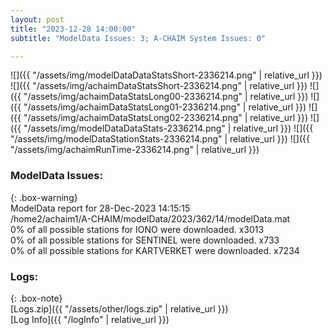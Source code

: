 ```yaml
---
layout: post
title: "2023-12-28 14:00:00"
subtitle: "ModelData Issues: 3; A-CHAIM System Issues: 0"

---
```


![]({{ "/assets/img/modelDataDataStatsShort-2336214.png" | relative_url }})
![]({{ "/assets/img/achaimDataStatsShort-2336214.png" | relative_url }})
![]({{ "/assets/img/achaimDataStatsLong00-2336214.png" | relative_url }})
![]({{ "/assets/img/achaimDataStatsLong01-2336214.png" | relative_url }})
![]({{ "/assets/img/achaimDataStatsLong02-2336214.png" | relative_url }})
![]({{ "/assets/img/modelDataDataStats-2336214.png" | relative_url }})
![]({{ "/assets/img/modelDataStationStats-2336214.png" | relative_url }})
![]({{ "/assets/img/achaimRunTime-2336214.png" | relative_url }})


### ModelData Issues:  
  
{: .box-warning}  
 ModelData report for 28-Dec-2023 14:15:15   
 /home2/achaim1/A-CHAIM/modelData/2023/362/14/modelData.mat   
 0% of all possible stations for IONO were downloaded. x3013   
 0% of all possible stations for SENTINEL were downloaded. x733   
 0% of all possible stations for KARTVERKET were downloaded. x7234   
  


### Logs:  
  
{: .box-note}  
[Logs.zip]({{ "/assets/other/logs.zip" | relative_url }})  
[Log Info]({{ "/logInfo" | relative_url }})  
